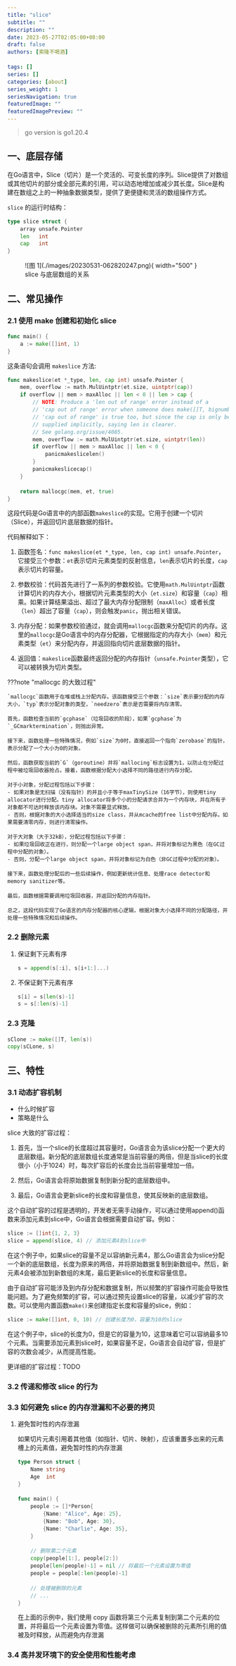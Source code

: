```yaml
---
title: "slice"
subtitle: ""
description: ""
date: 2023-05-27T02:05:00+08:00
draft: false
authors: [索隆不喝酒]

tags: []
series: []
categories: [about]
series_weight: 1
seriesNavigation: true
featuredImage: ""
featuredImagePreview: ""
---
```

<!--more-->

> go version is go1.20.4

## 一、底层存储

在Go语言中，Slice（切片）是一个灵活的、可变长度的序列。Slice提供了对数组或其他切片的部分或全部元素的引用，可以动态地增加或减少其长度。Slice是构建在数组之上的一种抽象数据类型，提供了更便捷和灵活的数组操作方式。

`slice` 的运行时结构：

```go
type slice struct {
	array unsafe.Pointer
	len   int
	cap   int
}
```

<figure markdown>
  ![图 1](./images/20230531-062820247.png){ width="500" }
  <figcaption>slice 与底层数组的关系</figcaption>
</figure>

## 二、常见操作

### 2.1 使用 make 创建和初始化 slice

```go
func main() {
	a := make([]int, 1)
}
```

这条语句会调用 `makeslice` 方法:

```go
func makeslice(et *_type, len, cap int) unsafe.Pointer {
	mem, overflow := math.MulUintptr(et.size, uintptr(cap))
	if overflow || mem > maxAlloc || len < 0 || len > cap {
		// NOTE: Produce a 'len out of range' error instead of a
		// 'cap out of range' error when someone does make([]T, bignumber).
		// 'cap out of range' is true too, but since the cap is only being
		// supplied implicitly, saying len is clearer.
		// See golang.org/issue/4085.
		mem, overflow := math.MulUintptr(et.size, uintptr(len))
		if overflow || mem > maxAlloc || len < 0 {
			panicmakeslicelen()
		}
		panicmakeslicecap()
	}

	return mallocgc(mem, et, true)
}
```

这段代码是Go语言中的内部函数`makeslice`的实现。它用于创建一个切片（Slice），并返回切片底层数据的指针。

代码解释如下：

1. 函数签名：`func makeslice(et *_type, len, cap int) unsafe.Pointer`，它接受三个参数：`et`表示切片元素类型的反射信息，`len`表示切片的长度，`cap`表示切片的容量。

2. 参数校验：代码首先进行了一系列的参数校验。它使用`math.MulUintptr`函数计算切片的内存大小，根据切片元素类型的大小（`et.size`）和容量（`cap`）相乘。如果计算结果溢出、超过了最大内存分配限制（`maxAlloc`）或者长度（`len`）超出了容量（`cap`），则会触发`panic`，抛出相关错误。

3. 内存分配：如果参数校验通过，就会调用`mallocgc`函数来分配切片的内存。这里的`mallocgc`是Go语言中的内存分配器，它根据指定的内存大小（`mem`）和元素类型（`et`）来分配内存，并返回指向切片底层数据的指针。

4. 返回值：`makeslice`函数最终返回分配的内存指针（`unsafe.Pointer`类型），它可以被转换为切片类型。

???note "mallocgc 的大致过程"

    `mallocgc`函数用于在堆或栈上分配内存。该函数接受三个参数：`size`表示要分配的内存大小，`typ`表示分配对象的类型，`needzero`表示是否需要将内存清零。

    首先，函数检查当前的`gcphase`（垃圾回收的阶段），如果`gcphase`为`_GCmarktermination`，则抛出异常。

    接下来，函数处理一些特殊情况，例如`size`为0时，直接返回一个指向`zerobase`的指针，表示分配了一个大小为0的对象。

    然后，函数获取当前的`G`（goroutine）并将`mallocing`标志设置为1，以防止在分配过程中被垃圾回收器抢占。接着，函数根据分配大小选择不同的路径进行内存分配。

    对于小对象，分配过程包括以下步骤：
    - 如果对象是无扫描（没有指针）的并且小于等于maxTinySize（16字节），则使用tiny allocator进行分配。tiny allocator将多个小的分配请求合并为一个内存块，并在所有子对象都不可达时释放该内存块。对象不需要显式释放。
    - 否则，根据对象的大小选择适当的size class，并从mcache的free list中分配内存。如果需要清零内存，则进行清零操作。

    对于大对象（大于32kB），分配过程包括以下步骤：
    - 如果垃圾回收正在进行，则分配一个large object span，并将对象标记为黑色（在GC过程中分配的对象）。
    - 否则，分配一个large object span，并将对象标记为白色（非GC过程中分配的对象）。

    接下来，函数处理分配后的一些后续操作，例如更新统计信息、处理race detector和memory sanitizer等。

    最后，函数根据需要调用垃圾回收器，并返回分配的内存指针。

    总之，这段代码实现了Go语言的内存分配器的核心逻辑，根据对象大小选择不同的分配路径，并处理一些特殊情况和后续操作。

### 2.2 删除元素

1. 保证剩下元素有序

    ```go
    s = append(s[:i], s[i+1:]...)
    ```

2. 不保证剩下元素有序

    ```go
    s[i] = s[len(s)-1]
    s = s[:len(s)-1]
    ```

### 2.3 克隆

```go
sClone := make([]T, len(s))
copy(sCLone, s)
```

## 三、特性

### 3.1 动态扩容机制

- 什么时候扩容
- 策略是什么

slice 大致的扩容过程：

1. 首先，当一个slice的长度超过其容量时，Go语言会为该slice分配一个更大的底层数组。新分配的底层数组长度通常是当前容量的两倍，但是当slice的长度很小（小于1024）时，每次扩容后的长度会比当前容量增加一倍。

2. 然后，Go语言会将原始数据复制到新分配的底层数组中。

3. 最后，Go语言会更新slice的长度和容量信息，使其反映新的底层数组。

这个自动扩容的过程是透明的，开发者无需手动操作，可以通过使用append()函数来添加元素到slice中，Go语言会根据需要自动扩容。例如：

```go
slice := []int{1, 2, 3}
slice = append(slice, 4) // 添加元素4到slice中
```

在这个例子中，如果slice的容量不足以容纳新元素4，那么Go语言会为slice分配一个新的底层数组，长度为原来的两倍，并将原始数据复制到新数组中。然后，新元素4会被添加到新数组的末尾，最后更新slice的长度和容量信息。

由于自动扩容可能涉及到内存分配和数据复制，所以频繁的扩容操作可能会导致性能问题。为了避免频繁的扩容，可以通过预先设置slice的容量，以减少扩容的次数。可以使用内置函数`make()`来创建指定长度和容量的slice，例如：

```go
slice := make([]int, 0, 10) // 创建长度为0，容量为10的slice
```

在这个例子中，slice的长度为0，但是它的容量为10，这意味着它可以容纳最多10个元素。当需要添加元素到slice时，如果容量不足，Go语言会自动扩容，但是扩容的次数会减少，从而提高性能。

更详细的扩容过程：TODO

### 3.2 传递和修改 slice 的行为

### 3.3 如何避免 slice 的内存泄漏和不必要的拷贝

1. 避免暂时性的内存泄漏

    如果切片元素引用着其他值（如指针、切片、映射），应该重置多出来的元素槽上的元素值，避免暂时性的内存泄漏

    ```go
    type Person struct {
        Name string
        Age  int
    }

    func main() {
        people := []*Person{
            {Name: "Alice", Age: 25},
            {Name: "Bob", Age: 30},
            {Name: "Charlie", Age: 35},
        }

        // 删除第二个元素
        copy(people[1:], people[2:])
        people[len(people)-1] = nil // 将最后一个元素设置为零值
        people = people[:len(people)-1]

        // 处理被删除的元素
        // ...
    }
    ```

    在上面的示例中，我们使用 copy 函数将第三个元素复制到第二个元素的位置，并将最后一个元素设置为零值。这样做可以确保被删除的元素所引用的值被及时释放，从而避免内存泄漏


### 3.4 高并发环境下的安全使用和性能考虑